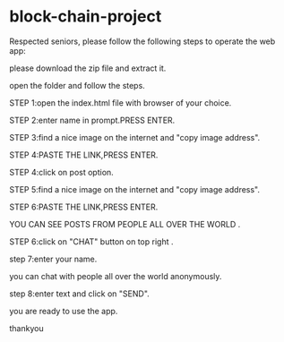 # block-chain-project

Respected seniors,
please follow the following steps to operate the web app:

please download the zip file and extract it.

open the folder and follow the steps.

STEP 1:open the index.html file with browser of your choice.

STEP 2:enter name in prompt.PRESS ENTER.

STEP 3:find a nice image on the internet and "copy image address".

STEP 4:PASTE THE LINK,PRESS ENTER.

STEP 4:click on post option.

STEP 5:find a nice image on the internet and "copy image address".

STEP 6:PASTE THE LINK,PRESS ENTER.


YOU CAN SEE POSTS FROM PEOPLE ALL OVER THE WORLD .

STEP 6:click on "CHAT" button on top right .

step 7:enter your name.


you can chat with people all over the world anonymously.

step 8:enter text and click on "SEND".


you are ready to use the app.

thankyou


